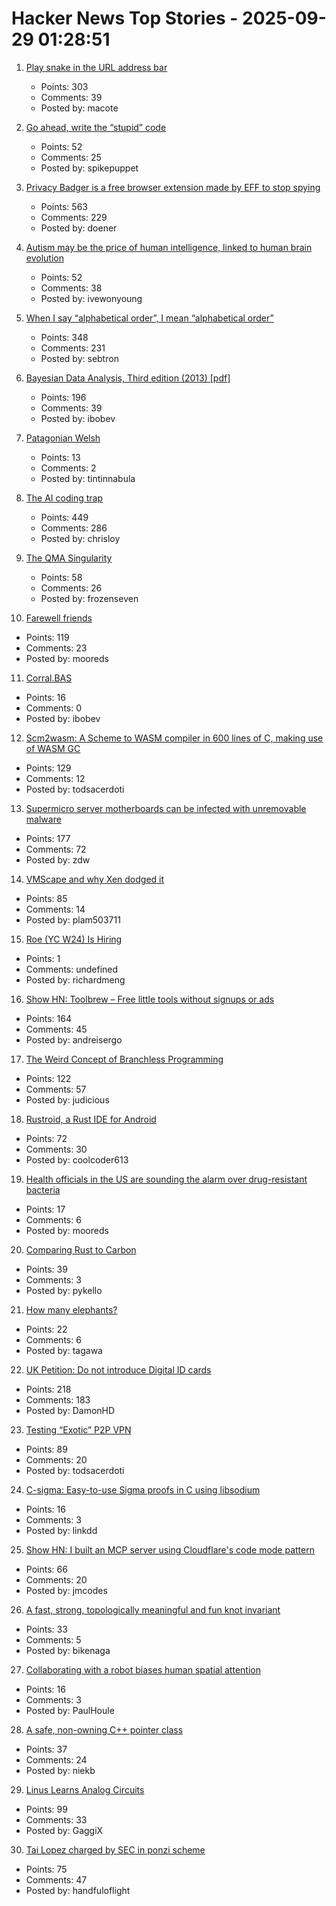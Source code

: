 # Hacker News Top Stories - 2025-09-29 01:28:51

1. [Play snake in the URL address bar](https://demian.ferrei.ro/snake/)
   - Points: 303
   - Comments: 39
   - Posted by: macote

2. [Go ahead, write the “stupid” code](https://spikepuppet.io/posts/write-the-stupid-code/)
   - Points: 52
   - Comments: 25
   - Posted by: spikepuppet

3. [Privacy Badger is a free browser extension made by EFF to stop spying](https://privacybadger.org/)
   - Points: 563
   - Comments: 229
   - Posted by: doener

4. [Autism may be the price of human intelligence, linked to human brain evolution](https://academic.oup.com/mbe/article/42/9/msaf189/8245036?login=false)
   - Points: 52
   - Comments: 38
   - Posted by: ivewonyoung

5. [When I say “alphabetical order”, I mean “alphabetical order”](https://sebastiano.tronto.net/blog/2025-09-28-alphabetic-order/)
   - Points: 348
   - Comments: 231
   - Posted by: sebtron

6. [Bayesian Data Analysis, Third edition (2013) [pdf]](https://sites.stat.columbia.edu/gelman/book/BDA3.pdf)
   - Points: 196
   - Comments: 39
   - Posted by: ibobev

7. [Patagonian Welsh](https://en.wikipedia.org/wiki/Patagonian_Welsh)
   - Points: 13
   - Comments: 2
   - Posted by: tintinnabula

8. [The AI coding trap](https://chrisloy.dev/post/2025/09/28/the-ai-coding-trap)
   - Points: 449
   - Comments: 286
   - Posted by: chrisloy

9. [The QMA Singularity](https://scottaaronson.blog/?p=9183)
   - Points: 58
   - Comments: 26
   - Posted by: frozenseven

10. [Farewell friends](https://humbledollar.com/forum/farewell-friends/)
   - Points: 119
   - Comments: 23
   - Posted by: mooreds

11. [Corral.BAS](https://basic-code.bearblog.dev/corral/)
   - Points: 16
   - Comments: 0
   - Posted by: ibobev

12. [Scm2wasm: A Scheme to WASM compiler in 600 lines of C, making use of WASM GC](https://git.lain.faith/iitalics/scm2wasm)
   - Points: 129
   - Comments: 12
   - Posted by: todsacerdoti

13. [Supermicro server motherboards can be infected with unremovable malware](https://arstechnica.com/security/2025/09/supermicro-server-motherboards-can-be-infected-with-unremovable-malware/)
   - Points: 177
   - Comments: 72
   - Posted by: zdw

14. [VMScape and why Xen dodged it](https://virtualize.sh/blog/vmscape-and-why-xen-dodged-it/)
   - Points: 85
   - Comments: 14
   - Posted by: plam503711

15. [Roe (YC W24) Is Hiring](undefined)
   - Points: 1
   - Comments: undefined
   - Posted by: richardmeng

16. [Show HN: Toolbrew – Free little tools without signups or ads](https://toolbrew.co/)
   - Points: 164
   - Comments: 45
   - Posted by: andreisergo

17. [The Weird Concept of Branchless Programming](https://sanixdk.xyz/blogs/the-weird-concept-of-branchless-programming)
   - Points: 122
   - Comments: 57
   - Posted by: judicious

18. [Rustroid, a Rust IDE for Android](https://rustroid.is-a.dev/story)
   - Points: 72
   - Comments: 30
   - Posted by: coolcoder613

19. [Health officials in the US are sounding the alarm over drug-resistant bacteria](https://www.aljazeera.com/news/2025/9/24/what-are-nightmare-bacteria-and-why-are-infections-rising-in-the-us)
   - Points: 17
   - Comments: 6
   - Posted by: mooreds

20. [Comparing Rust to Carbon](https://lwn.net/Articles/1036912/)
   - Points: 39
   - Comments: 3
   - Posted by: pykello

21. [How many elephants?](http://howmanyelephants.co.uk)
   - Points: 22
   - Comments: 6
   - Posted by: tagawa

22. [UK Petition: Do not introduce Digital ID cards](https://petition.parliament.uk/petitions/730194)
   - Points: 218
   - Comments: 183
   - Posted by: DamonHD

23. [Testing “Exotic” P2P VPN](https://blog.nommy.moe/blog/exotic-mesh-vpn/)
   - Points: 89
   - Comments: 20
   - Posted by: todsacerdoti

24. [C-sigma: Easy-to-use Sigma proofs in C using libsodium](https://github.com/jedisct1/c-sigma)
   - Points: 16
   - Comments: 3
   - Posted by: linkdd

25. [Show HN: I built an MCP server using Cloudflare's code mode pattern](https://github.com/jx-codes/codemode-mcp)
   - Points: 66
   - Comments: 20
   - Posted by: jmcodes

26. [A fast, strong, topologically meaningful and fun knot invariant](https://arxiv.org/abs/2509.18456)
   - Points: 33
   - Comments: 5
   - Posted by: bikenaga

27. [Collaborating with a robot biases human spatial attention](https://www.cell.com/iscience/fulltext/S2589-0042(25)01052-1)
   - Points: 16
   - Comments: 3
   - Posted by: PaulHoule

28. [A safe, non-owning C++ pointer class](https://techblog.rosemanlabs.com/c++/safety/object-lifetime/2025/08/28/a-safe-pointer-that-protects-against-use-after-free-and-updates-when-the-pointee-is-moved.html)
   - Points: 37
   - Comments: 24
   - Posted by: niekb

29. [Linus Learns Analog Circuits](https://github.com/torvalds/GuitarPedal)
   - Points: 99
   - Comments: 33
   - Posted by: GaggiX

30. [Tai Lopez charged by SEC in ponzi scheme](https://www.sec.gov/enforcement-litigation/litigation-releases/lr-26413)
   - Points: 75
   - Comments: 47
   - Posted by: handfuloflight

